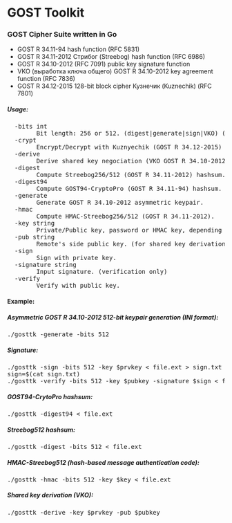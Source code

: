 # GOST Toolkit
<h3>GOST Cipher Suite written in Go</h3>

* GOST R 34.11-94 hash function (RFC 5831)
* GOST R 34.11-2012 Стрибог (Streebog) hash function (RFC 6986)
* GOST R 34.10-2012 (RFC 7091) public key signature function
* VKO (выработка ключа общего) GOST R 34.10-2012 key agreement function (RFC 7836)
* GOST R 34.12-2015 128-bit block cipher Кузнечик (Kuznechik) (RFC 7801)

<h5>Usage:</h5>
<pre>  -bits int
        Bit length: 256 or 512. (digest|generate|sign|VKO) (default 256)
  -crypt
        Encrypt/Decrypt with Kuznyechik (GOST R 34.12-2015) symmetric cipher.
  -derive
        Derive shared key negociation (VKO GOST R 34.10-2012).
  -digest
        Compute Streebog256/512 (GOST R 34.11-2012) hashsum.
  -digest94
        Compute GOST94-CryptoPro (GOST R 34.11-94) hashsum.
  -generate
        Generate GOST R 34.10-2012 asymmetric keypair.
  -hmac
        Compute HMAC-Streebog256/512 (GOST R 34.11-2012).
  -key string
        Private/Public key, password or HMAC key, depending on operation.
  -pub string
        Remote's side public key. (for shared key derivation only)
  -sign
        Sign with private key.
  -signature string
        Input signature. (verification only)
  -verify
        Verify with public key.</pre>
<h4>Example:</h4>
<h5>Asymmetric GOST R 34.10-2012 512-bit keypair generation (INI format):</h5>
<pre>./gosttk -generate -bits 512
</pre>
<h5>Signature:</h5>
<pre>./gosttk -sign -bits 512 -key $prvkey < file.ext > sign.txt
sign=$(cat sign.txt)
./gosttk -verify -bits 512 -key $pubkey -signature $sign < file.ext
</pre>
<h5>GOST94-CrytoPro hashsum:</h5>
<pre>./gosttk -digest94 < file.ext
</pre>
<h5>Streebog512 hashsum:</h5>
<pre>./gosttk -digest -bits 512 < file.ext
</pre>
<h5>HMAC-Streebog512 (hash-based message authentication code):</h5>
<pre>./gosttk -hmac -bits 512 -key $key < file.ext
</pre>
<h5>Shared key derivation (VKO):</h5>
<pre>./gosttk -derive -key $prvkey -pub $pubkey
</pre>


